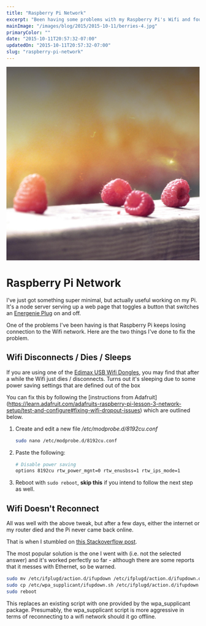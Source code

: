 ```yaml
---
title: "Raspberry Pi Network"
excerpt: "Been having some problems with my Raspberry Pi's Wifi and found two things that seem to have tremendously."
mainImage: "/images/blog/2015/2015-10-11/berries-4.jpg"
primaryColor: ""
date: "2015-10-11T20:57:32-07:00"
updatedOn: "2015-10-11T20:57:32-07:00"
slug: "raspberry-pi-network"
---
```

![Key art for blog post "Raspberry Pi Network"](/images/blog/2015/2015-10-11/berries-4.jpg)

# Raspberry Pi Network

I've just got something super minimal, but actually useful working on my Pi. It's a node server serving up a web page that toggles a button that switches an [Energenie Plug](https://energenie4u.co.uk/catalogue/category/Raspberry-Pi-Accessories) on and off.

One of the problems I've been having is that Raspberry Pi  keeps losing connection to the Wifi network. Here are the two things I've done to fix the problem.

## Wifi Disconnects / Dies / Sleeps

If you are using one of the [Edimax USB Wifi Dongles](http://www.amazon.co.uk/Edimax-EW-7811UN-150Mbps-Wireless-Adapter/dp/B003MTTJOY), you may find that after a while the Wifi just dies / disconnects. Turns out it's sleeping due to some power saving settings that are defined out of the box

You can fix this by following the [instructions from Adafruit] (https://learn.adafruit.com/adafruits-raspberry-pi-lesson-3-network-setup/test-and-configure#fixing-wifi-dropout-issues) which are outlined below.

1.  Create and edit a new file */etc/modprobe.d/8192cu.conf*

    ```bash
    sudo nano /etc/modprobe.d/8192cu.conf
    ```

1.  Paste the following:

    ```bash
    # Disable power saving
    options 8192cu rtw_power_mgnt=0 rtw_enusbss=1 rtw_ips_mode=1
    ```

1. Reboot with `sudo reboot`, **skip this** if you intend to follow the next step as well.

## Wifi Doesn't Reconnect

All was well with the above tweak, but after a few days, either the internet or my router died and the Pi never came back online.

That is when I stumbled on [this Stackoverflow post](http://raspberrypi.stackexchange.com/questions/4120/how-to-automatically-reconnect-wifi).

The most popular solution is the one I went with (i.e. not the selected answer) and it's worked perfectly so far - although there are some reports that it messes with Ethernet, so be warned.

```bash
sudo mv /etc/ifplugd/action.d/ifupdown /etc/ifplugd/action.d/ifupdown.original
sudo cp /etc/wpa_supplicant/ifupdown.sh /etc/ifplugd/action.d/ifupdown
sudo reboot
```

This replaces an existing script with one provided by the wpa\_supplicant package. Presumably, the wpa\_supplicant script is more aggressive in terms of reconnecting to a wifi network should it go offline.
